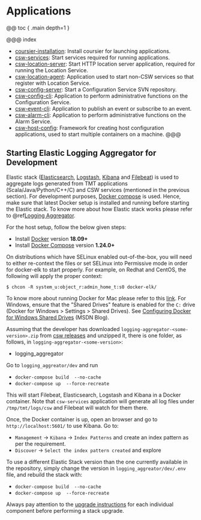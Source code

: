 # Applications

@@ toc { .main depth=1 }

@@@ index
* [coursier-installation](../apps/csinstallation.md): Install coursier for launching applications.
* [csw-services](../apps/cswservices.md): Start services required for running applications.
* [csw-location-server](../apps/cswlocationserver.md): Start HTTP location server application, required for running the Location Service.
* [csw-location-agent](../apps/cswlocationagent.md): Application used to start non-CSW services so that register with Location Service.
* [csw-config-server](../apps/cswonfigserverapp.md): Start a Configuration Service SVN repository.
* [csw-config-cli](../apps/cswconfigcli.md): Application to perform administrative functions on the Configuration Service.
* [csw-event-cli](../apps/csweventcli.md): Application to publish an event or subscribe to an event.
* [csw-alarm-cli](../apps/cswalarmcli.md): Application to perform administrative functions on the Alarm Service.
* [csw-host-config](../apps/hostconfig.md): Framework for creating host configuration applications, used to start multiple containers on a machine.
@@@

## Starting Elastic Logging Aggregator for Development

Elastic stack ([Elasticsearch](https://www.elastic.co/guide/en/elasticsearch/reference/current/index.html),
           [Logstash](https://www.elastic.co/guide/en/logstash/current/index.html),
           [Kibana](https://www.elastic.co/guide/en/kibana/current/index.html) and 
           [Filebeat](https://www.elastic.co/guide/en/beats/filebeat/current/index.html)) is used to aggregate logs generated from TMT applications (Scala/Java/Python/C++/C) and
CSW services (mentioned in the previous section). For development purposes, [Docker compose](https://docs.docker.com/compose/) is used. Hence, make sure that latest
Docker setup is installed and running before starting the Elastic stack. To know more about how Elastic stack works please refer to @ref[Logging Aggregator](logging_aggregator.md).

For the host setup, follow the below given steps:

* Install [Docker](https://www.docker.com/products/container-runtime) version **18.09+**
* Install [Docker Compose](https://docs.docker.com/compose/install/) version **1.24.0+**

On distributions which have SELinux enabled out-of-the-box, you will need to either re-context the files or set SELinux
into Permissive mode in order for docker-elk to start properly. For example, on Redhat and CentOS, the following will
apply the proper context:

```console
$ chcon -R system_u:object_r:admin_home_t:s0 docker-elk/
```
To know more about running Docker for Mac please refer to this [link](https://docs.docker.com/docker-for-mac/). For Windows, ensure that the
"Shared Drives" feature is enabled for the `C:` drive (Docker for Windows > Settings > Shared Drives).
See [Configuring Docker for Windows Shared Drives](https://docs.microsoft.com/en-us/archive/blogs/stevelasker/configuring-docker-for-windows-volumes) (MSDN Blog).

Assuming that the developer has downloaded `logging-aggregator-<some-version>.zip` from [csw releases](https://github.com/tmtsoftware/csw/releases)
and unzipped it, there is one folder, as follows, in `logging-aggregator-<some-version>`:

* logging_aggregator

Go to `logging_aggreator/dev` and run

* `docker-compose build  --no-cache`
* `docker-compose up  --force-recreate`

This will start Filebeat, Elasticsearch, Logstash and Kibana in a Docker container. Note that `csw-services` application will generate all log files under 
`/tmp/tmt/logs/csw` and Filebeat will watch for them there.

Once, the Docker container is up, open an browser and go to `http://localhost:5601/` to use Kibana. Go to:

* `Management` -> `Kibana` ->  `Index Patterns` and create an index pattern as per the requirement.
* `Discover` -> `Select the index pattern created` and explore

To use a different Elastic Stack version than the one currently available in the repository, simply change the version in `logging_aggreator/dev/.env`
file, and rebuild the stack with:

* `docker-compose build  --no-cache`
* `docker-compose up  --force-recreate`

Always pay attention to the [upgrade instructions](https://www.elastic.co/guide/en/elasticsearch/reference/current/setup-upgrade.html)
for each individual component before performing a stack upgrade.


